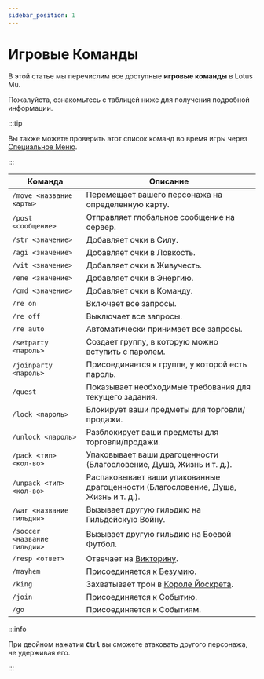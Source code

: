 ```yaml
---
sidebar_position: 1
---
```


# Игровые Команды

В этой статье мы перечислим все доступные **игровые команды** в Lotus Mu.

Пожалуйста, ознакомьтесь с таблицей ниже для получения подробной информации.

:::tip

Вы также можете проверить этот список команд во время игры через [Специальное Меню](/client-features/especial-menu).

:::

| Команда                      | Описание                                                                           |
| ---------------------------- | ---------------------------------------------------------------------------------- |
| `/move <название карты>`     | Перемещает вашего персонажа на определенную карту.                                 |
| `/post <сообщение>`          | Отправляет глобальное сообщение на сервер.                                         |
| `/str <значение>`            | Добавляет очки в Силу.                                                             |
| `/agi <значение>`            | Добавляет очки в Ловкость.                                                         |
| `/vit <значение>`            | Добавляет очки в Живучесть.                                                        |
| `/ene <значение>`            | Добавляет очки в Энергию.                                                          |
| `/cmd <значение>`            | Добавляет очки в Команду.                                                          |
| `/re on`                     | Включает все запросы.                                                              |
| `/re off`                    | Выключает все запросы.                                                             |
| `/re auto`                   | Автоматически принимает все запросы.                                               |
| `/setparty <пароль>`         | Создает группу, в которую можно вступить с паролем.                                |
| `/joinparty <пароль>`        | Присоединяется к группе, у которой есть пароль.                                    |
| `/quest`                     | Показывает необходимые требования для текущего задания.                            |
| `/lock <пароль>`             | Блокирует ваши предметы для торговли/продажи.                                      |
| `/unlock <пароль>`           | Разблокирует ваши предметы для торговли/продажи.                                   |
| `/pack <тип> <кол-во>`       | Упаковывает ваши драгоценности (Благословение, Душа, Жизнь и т. д.).               |
| `/unpack <тип> <кол-во>`     | Распаковывает ваши упакованные драгоценности (Благословение, Душа, Жизнь и т. д.). |
| `/war <название гильдии>`    | Вызывает другую гильдию на Гильдейскую Войну.                                      |
| `/soccer <название гильдии>` | Вызывает другую гильдию на Боевой Футбол.                                          |
| `/resp <ответ>`              | Отвечает на [Викторину](/events/others/quiz-event).                                |
| `/mayhem`                    | Присоединяется к [Безумию](/events/combat-events/mayhem).                          |
| `/king`                      | Захватывает трон в [Короле Йоскрета](/events/combat-events/king-of-yoskreth).      |
| `/join`                      | Присоединяется к Событию.                                                          |
| `/go`                        | Присоединяется к Событиям.                                                         |

:::info

При двойном нажатии **`Ctrl`** вы сможете атаковать другого персонажа, не удерживая его.

:::

